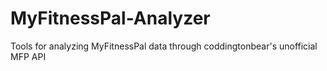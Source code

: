 # MyFitnessPal-Analyzer
Tools for analyzing MyFitnessPal data through coddingtonbear's unofficial MFP API
